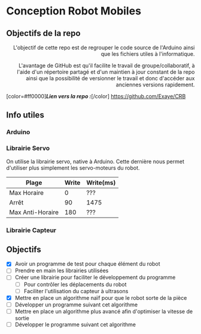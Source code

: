 # Conception Robot Mobiles

## Objectifs de la repo
<div style="text-align: right">L'objectif de cette repo est de regrouper le code source de l'Arduino ainsi que les fichiers utiles à l'informatique.

L'avantage de GitHub est qu'il facilite le travail de groupe/collaboratif, à l'aide d'un répertoire partagé et d'un maintien à jour constant de la repo ainsi que la possibilité de versionner le travail et donc d'accéder aux anciennes versions rapidement.</div>

[color=#ff0000]**_Lien vers la  repo :_**[/color] https://github.com/Exaye/CRB

## Info utiles

### Arduino

### Librairie Servo
On utilise la librairie servo, native à Arduino. Cette dernière nous permet d'utiliser plus simplement les servo-moteurs du robot.

|      Plage      |      Write      |      Write(ms)     |
| --------------- | --------------- | -----------------  |
| Max Horaire     | 0               | ???                |
| Arrêt           | 90              | 1475               |
| Max Anti-Horaire| 180             | ???                |

### Librairie Capteur

## Objectifs
- [x] Avoir un programme de test pour chaque élément du robot
- [ ] Prendre en main les librairies utilisées
- [ ] Créer une librairie pour faciliter le développement du programme
  - [ ] Pour  contrôler les déplacements du robot
  - [ ] Faciliter l'utilisation du capteur à ultrasons
- [x] Mettre en place un algorithme naïf pour que le robot sorte de la pièce
- [ ] Développer un programme suivant cet algorithme
- [ ] Mettre en place un algorithme plus avancé afin d'optimiser la vitesse de sortie
- [ ] Développer le programme suivant cet algorithme
